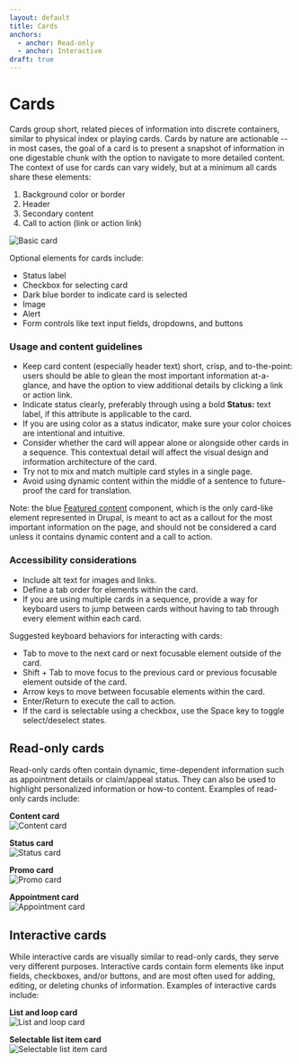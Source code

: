 ```yaml
---
layout: default
title: Cards
anchors:
  - anchor: Read-only
  - anchor: Interactive
draft: true
---
```


# Cards

Cards group short, related pieces of information into discrete containers, similar to physical index or playing cards. Cards by nature are actionable -- in most cases, the goal of a card is to present a snapshot of information in one digestable chunk with the option to navigate to more detailed content. The context of use for cards can vary widely, but at a minimum all cards share these elements:

1. Background color or border
2. Header
3. Secondary content
4. Call to action (link or action link)

![Basic card]({{site.baseurl}}/images/BasicCard2.png) 

Optional elements for cards include:

- Status label 
- Checkbox for selecting card
- Dark blue border to indicate card is selected
- Image
- Alert
- Form controls like text input fields, dropdowns, and buttons

### Usage and content guidelines

- Keep card content (especially header text) short, crisp, and to-the-point: users should be able to glean the most important information at-a-glance, and have the option to view additional details by clicking a link or action link.
- Indicate status clearly, preferably through using a bold **Status:** text label, if this attribute is applicable to the card.
- If you are using color as a status indicator, make sure your color choices are intentional and intuitive.
- Consider whether the card will appear alone or alongside other cards in a sequence. This contextual detail will affect the visual design and information architecture of the card.
- Try not to mix and match multiple card styles in a single page.
- Avoid using dynamic content within the middle of a sentence to future-proof the card for translation.

Note: the blue [Featured content](https://design.va.gov/components/featured-content) component, which is the only card-like element represented in Drupal, is meant to act as a callout for the most important information on the page, and should not be considered a card unless it contains dynamic content and a call to action.

### Accessibility considerations

- Include alt text for images and links.
- Define a tab order for elements within the card.
- If you are using multiple cards in a sequence, provide a way for keyboard users to jump between cards without having to tab through every element within each card. 

Suggested keyboard behaviors for interacting with cards:

- Tab to move to the next card or next focusable element outside of the card.
- Shift + Tab to move focus to the previous card or previous focusable element outside of the card.
- Arrow keys to move between focusable elements within the card.
- Enter/Return to execute the call to action.
- If the card is selectable using a checkbox, use the Space key to toggle select/deselect states.

## Read-only cards
Read-only cards often contain dynamic, time-dependent information such as appointment details or claim/appeal status. They can also be used to highlight personalized information or how-to content. Examples of read-only cards include:

**Content card** <br/>
![Content card]({{site.baseurl}}/images/ContentCard1.png)

**Status card** <br/>
![Status card]({{site.baseurl}}/images/StatusCard1.png)

**Promo card** <br/>
![Promo card]({{site.baseurl}}/images/PromoCard1.png)

**Appointment card** <br/>
![Appointment card]({{site.baseurl}}/images/ApptCard.png)

## Interactive cards
While interactive cards are visually similar to read-only cards, they serve very different purposes. Interactive cards contain form elements like input fields, checkboxes, and/or buttons, and are most often used for adding, editing, or deleting chunks of information. Examples of interactive cards include:

**List and loop card** <br/>
![List and loop card]({{site.baseurl}}/images/ListLoop.png)

**Selectable list item card** <br/>
![Selectable list item card]({{site.baseurl}}/images/ListItemCard.png)
